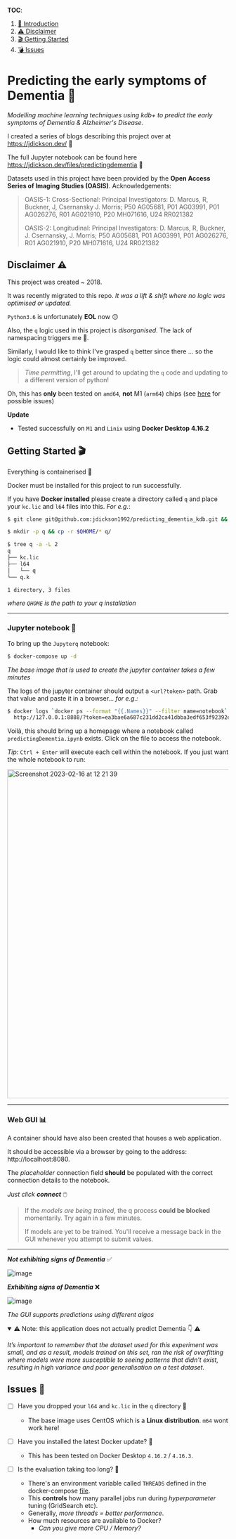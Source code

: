 **TOC**: 

1. [ 👋 Introduction ](#desc)
2. [ ⚠️ Disclaimer ](#disclaimer)
3. [🎬 Getting Started](#start)
4. [💣 Issues](#issues)

<a name="desc"></a>
# Predicting the early symptoms of Dementia 🧠

*Modelling machine learning techniques using kdb+ to predict the early symptoms of Dementia &amp; Alzheimer's Disease*.

I created a series of blogs describing this project over at https://jdickson.dev/ 📍

The full Jupyter notebook can be found here https://jdickson.dev/files/predictingdementia 📝

Datasets used in this project have been provided by the **Open Access Series of Imaging Studies (OASIS)**. Acknowledgements:

> OASIS-1: Cross-Sectional: Principal Investigators: D. Marcus, R, Buckner, J, Csernansky J. Morris; P50 AG05681, P01 AG03991, P01 AG026276, R01 AG021910, P20 MH071616, U24 RR021382
> 
> OASIS-2: Longitudinal: Principal Investigators: D. Marcus, R, Buckner, J. Csernansky, J. Morris; P50 AG05681, P01 AG03991, P01 AG026276, R01 AG021910, P20 MH071616, U24 RR021382

<a name="disclaimer"></a>
## Disclaimer ⚠️

This project was created ~ 2018.

It was recently migrated to this repo. *It was a lift & shift where no logic was optimised or updated.*

`Python3.6` is unfortunately **EOL** now 😔

Also, the `q` logic used in this project is *disorganised*. The lack of namespacing triggers me 🤨. 

Similarly, I would like to think I've grasped `q` better since there ... so the logic could almost certainly be improved.

> *Time permitting*, I'll get around to updating the `q` code and updating to a different version of python!

Oh, this has **only** been tested on `amd64`, **not** M1 (`arm64`) chips (see [here](https://github.com/jupyter/docker-stacks/issues/1549) for possible issues)

**Update**
- Tested successfully on `M1` and `Linix` using **Docker Desktop 4.16.2**

<a name="start"></a>
## Getting Started 🎬

Everything is containerised 🐳

Docker must be installed for this project to run successfully. 

If you have **Docker installed** please create a directory called `q` and place your `kc.lic` and `l64` files into this. *For e.g.*:

```bash
$ git clone git@github.com:jdickson1992/predicting_dementia_kdb.git && cd predicting_dementia_kdb

$ mkdir -p q && cp -r $QHOME/* q/

$ tree q -a -L 2
q
├── kc.lic
├── l64
│   └── q
└── q.k

1 directory, 3 files
```

*where `QHOME` is the path to your q installation*

---

### Jupyter notebook 📓
To bring up the `Jupyterq` notebook:

```bash
$ docker-compose up -d
```

*The base image that is used to create the jupyter container takes a few minutes*

The logs of the jupyter container should output a `<url?token>` path. Grab that value and paste it in a browser... *for e.g.:*

```bash
$ docker logs `docker ps --format "{{.Names}}" --filter name=notebook` 2>&1 | grep '127.0' | tail -n 1
  http://127.0.0.1:8888/?token=ea3bae6a687c231dd2ca41dbba3edf653f92392eebc7a512
```

Voilà, this should bring up a homepage where a notebook called `predictingDementia.ipynb` exists. Click on the file to access the notebook.

*Tip*: `Ctrl + Enter` will execute each cell within the notebook. If you just want the whole notebook to run:

<img width="749" alt="Screenshot 2023-02-16 at 12 21 39" src="https://user-images.githubusercontent.com/47530786/219366279-be601843-221d-43c4-91a4-cf4dc81564d3.png">

---

### Web GUI 📊

A container should have also been created that houses a web application.

It should be accessible via a browser by going to the address: http://localhost:8080.

The *placeholder* connection field **should** be populated with the correct connection details to the notebook. 

*Just click **connect*** 🖱️

> If the *models are being trained*, the q process **could be blocked** momentarily. Try again in a few minutes.
>
> If models are yet to be trained. You'll receive a message back in the GUI whenever you attempt to submit values.

---

***Not exhibiting signs of Dementia*** ✅

![image](https://user-images.githubusercontent.com/47530786/219424089-c1562125-38d8-43c7-b2cc-8d028844e9e5.png)

***Exhibiting signs of Dementia*** ❌

![image](https://user-images.githubusercontent.com/47530786/219424571-92750fe4-9ffb-4355-8e44-8eb77a2019cd.png)

*The GUI supports predictions using different algos*

<details open>
<summary>⚠️ Note: this application does not actually predict Dementia 👇 ⚠️</summary>

*It’s important to remember that the dataset used for this experiment was small, and as a result, models trained on this set, ran the risk of overfitting where models were more susceptible to seeing patterns that didn’t exist, resulting in high variance and poor generalisation on a test dataset.*

</details>

<a name="issues"></a>
## Issues 🎯


- [ ] Have you dropped your `l64` and `kc.lic` in the `q` directory 📁
  - The base image uses CentOS which is a **Linux distribution**. `m64` wont work here!
 
- [ ] Have you installed the latest Docker update? 🐳
  - This has been tested on Docker Desktop `4.16.2` / `4.16.3`.

- [ ] Is the evaluation taking too long? 🐌
  - There's an environment variable called `THREADS` defined in the docker-compose [file](https://github.com/jdickson1992/predicting_dementia_kdb/blob/main/docker-compose.yml#L11).
  - This **controls** how many parallel jobs run during *hyperparameter* tuning (GridSearch etc).
  - Generally, *more threads = better performance*.
  - How much resources are available to Docker?
    - *Can you give more CPU / Memory?*
